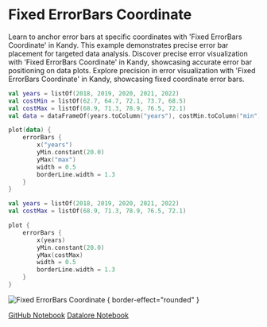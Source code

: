 # Fixed ErrorBars Coordinate

<web-summary>
Learn to anchor error bars at specific coordinates with 'Fixed ErrorBars Coordinate' in Kandy.
This example demonstrates precise error bar placement for targeted data analysis.
</web-summary>

<card-summary>
Discover precise error visualization with 'Fixed ErrorBars Coordinate' in Kandy, showcasing accurate error bar positioning on data plots.
</card-summary>

<link-summary>
Explore precision in error visualization with 'Fixed ErrorBars Coordinate' in Kandy, showcasing fixed coordinate error bars.
</link-summary>


<!---IMPORT org.jetbrains.kotlinx.kandy.letsplot.samples.ErrorBars-->

<!---FUN fixed_error_bars-->
<tabs>
<tab title="Dataframe">

```kotlin
val years = listOf(2018, 2019, 2020, 2021, 2022)
val costMin = listOf(62.7, 64.7, 72.1, 73.7, 68.5)
val costMax = listOf(68.9, 71.3, 78.9, 76.5, 72.1)
val data = dataFrameOf(years.toColumn("years"), costMin.toColumn("min"), costMax.toColumn("max"))

plot(data) {
    errorBars {
        x("years")
        yMin.constant(20.0)
        yMax("max")
        width = 0.5
        borderLine.width = 1.3
    }
}
```

</tab>
<tab title="Collections">

```kotlin
val years = listOf(2018, 2019, 2020, 2021, 2022)
val costMax = listOf(68.9, 71.3, 78.9, 76.5, 72.1)

plot {
    errorBars {
        x(years)
        yMin.constant(20.0)
        yMax(costMax)
        width = 0.5
        borderLine.width = 1.3
    }
}
```

</tab></tabs>
<!---END-->

![Fixed ErrorBars Coordinate](fixed_error_bars.svg) { border-effect="rounded" }

<seealso style="cards">
       <category ref="example-ktnb">
           <a href="https://github.com/Kotlin/kandy/blob/main/examples/notebooks/lets-plot/samples/errorBars/fixed_error_bars.ipynb" summary="View the notebook on our GitHub repository">GitHub Notebook</a>
           <a href="https://datalore.jetbrains.com/report/static/KQKedA4jDrKu63O53gEN0z/UvwhX8liKw8izcj8L3EEH7" summary="Experiment with this example on Datalore">Datalore Notebook</a>
       </category>
</seealso>
